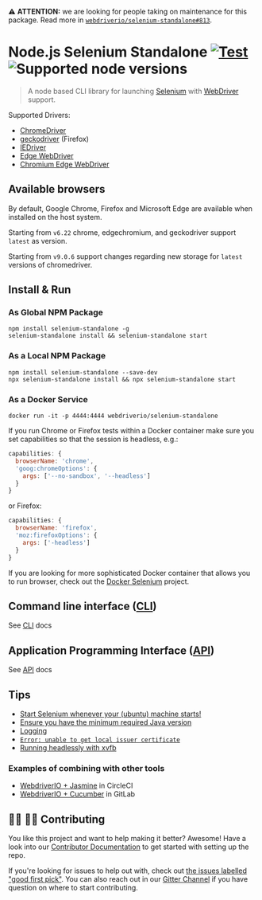 ⚠️ __ATTENTION:__ we are looking for people taking on maintenance for this package. Read more in [`webdriverio/selenium-standalone#813`](https://github.com/webdriverio/selenium-standalone/issues/813).

Node.js Selenium Standalone [![Test](https://github.com/webdriverio/selenium-standalone/actions/workflows/test.yml/badge.svg?branch=main&event=push)](https://github.com/webdriverio/selenium-standalone/actions/workflows/test.yml) ![Supported node versions](https://img.shields.io/badge/node-12%2C%2013%2C%2014%2C%2015%2C%2016%2C%2017%2C%2018%2C%2019%2C%2020-green)
===========================

> A node based CLI library for launching [Selenium](http://www.seleniumhq.org/download/) with [WebDriver](https://w3c.github.io/webdriver/) support.

Supported Drivers:

 * [ChromeDriver](https://github.com/SeleniumHQ/selenium/wiki/ChromeDriver)
 * [geckodriver](https://github.com/mozilla/geckodriver/releases) (Firefox)
 * [IEDriver](https://github.com/SeleniumHQ/selenium/wiki/InternetExplorerDriver)
 * [Edge WebDriver](https://developer.microsoft.com/en-us/microsoft-edge/tools/webdriver/#downloads)
 * [Chromium Edge WebDriver](https://developer.microsoft.com/en-us/microsoft-edge/tools/webdriver/#downloads)

## Available browsers

By default, Google Chrome, Firefox and Microsoft Edge are available when installed on the host system.

Starting from `v6.22` chrome, edgechromium, and geckodriver support `latest` as version.

Starting from `v9.0.6` support changes regarding new storage for `latest` versions of chromedriver.

## Install & Run

### As Global NPM Package

```shell
npm install selenium-standalone -g
selenium-standalone install && selenium-standalone start
```

### As a Local NPM Package

```shell
npm install selenium-standalone --save-dev
npx selenium-standalone install && npx selenium-standalone start
```

### As a Docker Service

```shell
docker run -it -p 4444:4444 webdriverio/selenium-standalone
```

If you run Chrome or Firefox tests within a Docker container make sure you set capabilities so that the session is headless, e.g.:

```js
capabilities: {
  browserName: 'chrome',
  'goog:chromeOptions': {
    args: ['--no-sandbox', '--headless']
  }
}
```

or Firefox:

```js
capabilities: {
  browserName: 'firefox',
  'moz:firefoxOptions': {
    args: ['-headless']
  }
}
```

If you are looking for more sophisticated Docker container that allows you to run browser, check out the [Docker Selenium](https://github.com/SeleniumHQ/docker-selenium) project.

## Command line interface ([CLI](./docs/CLI.md))

See [CLI](./docs/CLI.md) docs

## Application Programming Interface ([API](./docs/API.md))

See [API](./docs/API.md) docs

## Tips

- [Start Selenium whenever your (ubuntu) machine starts!](./docs/run-when-system-starts.md)
- [Ensure you have the minimum required Java version](./docs/java-versions.md)
- [Logging](./docs/logging.md)
- [`Error: unable to get local issuer certificate`](./docs/issuer-cerificate.md)
- [Running headlessly with xvfb](./docs/xvfb.md)

### Examples of combining with other tools

- [WebdriverIO + Jasmine](https://github.com/mgrybyk/wdio-jasmine-boilerplate) in CircleCI
- [WebdriverIO + Cucumber](https://gitlab.com/bar_foo/wdio-cucumber-typescript) in GitLab

## :woman_technologist: :man_technologist: Contributing

You like this project and want to help making it better? Awesome! Have a look into our [Contributor Documentation](CONTRIBUTING.md) to get started with setting up the repo.

If you're looking for issues to help out with, check out [the issues labelled "good first pick"](https://github.com/webdriverio/selenium-standalone/issues?q=is%3Aopen+is%3Aissue+label%3A"good+first+pick"). You can also reach out in our [Gitter Channel](https://gitter.im/webdriverio/webdriverio) if you have question on where to start contributing.
